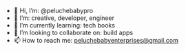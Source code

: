 - 👋 Hi, I’m: @peluchebabypro
- 👀 I’m: creative, developer, engineer
- 🌱 I’m currently learning: tech books
- 💞️ I’m looking to collaborate on: build apps
- 📫 How to reach me: peluchebabyenterprises@gmail.com

<!---
peluchebabypro/peluchebabypro is a ✨ special ✨ repository because its `README.md` (this file) appears on your GitHub profile.
You can click the Preview link to take a look at your changes.
--->
